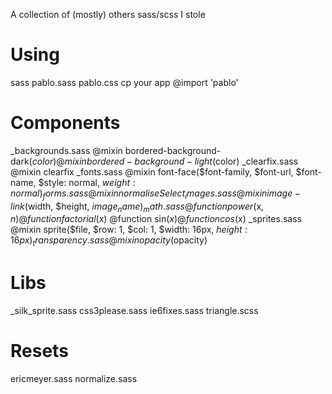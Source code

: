 A collection of (mostly) others sass/scss I stole

# Using

sass pablo.sass pablo.css
cp your app
@import 'pablo'

# Components

_backgrounds.sass
  @mixin bordered-background-dark($color)
  @mixin bordered-background-light($color)
_clearfix.sass
  @mixin clearfix
_fonts.sass
  @mixin font-face($font-family, $font-url, $font-name, $style: normal, $weight: normal)
_forms.sass
  @mixin normaliseSelect
_images.sass
  @mixin image-link($width, $height, $image_name)
_math.sass
  @function power($x, $n)
  @function factorial($x)
  @function sin($x)
  @function cos($x)
_sprites.sass
  @mixin sprite($file, $row: 1, $col: 1, $width: 16px, $height: 16px)
_transparency.sass
  @mixin opacity($opacity)

# Libs

_silk_sprite.sass
css3please.sass
ie6fixes.sass
triangle.scss

# Resets

ericmeyer.sass
normalize.sass

